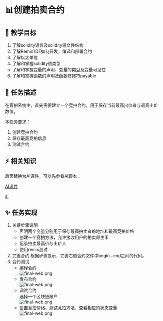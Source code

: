 # 📊创建拍卖合约

## **🚧 教学目标**

1. 了解solidity语言及solidity源文件结构
2. 了解Remix IDE如何开发，编译和部署合约
3. 了解以太单位
4. 了解和掌握solidity值类型
5. 了解和掌握变量的声明、变量的类型及变量可见性
6. 了解和掌握函数的声明及函数修饰符payable

## **💚 任务描述**

在盲拍系统中，首先需要建立一个竞拍合约，用于保存当前最高出价者与最高出价数值。

本任务要求：

1. 创建竞拍合约
2. 保存最高竞拍信息
3. 测试合约

## **⚡ 相关知识**

 后面替换为AI课件，可以先参看AI脚本：

[AI课件](https://docs.qq.com/sheet/DSmdHWWNoT25LTENl?tab=BB08J2)

<a href="https://docs.qq.com/sheet/DSmdHWWNoT25LTENl?tab=BB08J2" target="_blank">ai</a>

## **✨ 任务实现**

1. 关键步骤说明
    - 声明两个变量分别用于保存最高拍卖者的地址和最高竞拍价格
    - 创建一个竞拍方法，允许接收用户的拍卖原生币
    - 记录拍卖最高价与出价人
    - 使用remix测试
2. 完善合约
根据步骤提示，完善右侧合约文件中begin...end之间的代码。
3. 合约测试
    - 编译合约  
![final-web.png](https://i.postimg.cc/QxzD4kDb/1.png)
    - 发布合约  
![final-web.png](https://i.postimg.cc/TYb6LvVj/2.png)
    - 调试合约  
选择一个区块链账户  
![final-web.png](https://i.postimg.cc/8C6KwTCw/3.png)
    - 设置竞拍价格、测试竞拍方法、查看相应的状态变量  
![final-web.png](https://i.postimg.cc/8PfPLPfs/4.png)
